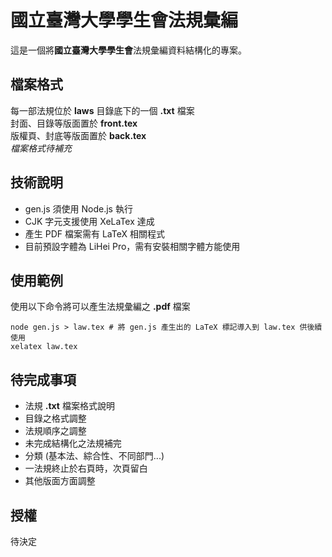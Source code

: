 國立臺灣大學學生會法規彙編
=======================
這是一個將**國立臺灣大學學生會**法規彙編資料結構化的專案。

## 檔案格式
每一部法規位於 **laws** 目錄底下的一個 **.txt** 檔案<br />
封面、目錄等版面置於 **front.tex**<br />
版權頁、封底等版面置於 **back.tex**<br />
*檔案格式待補充*

## 技術說明
 - gen.js 須使用 Node.js 執行
 - CJK 字元支援使用 XeLaTex 達成
 - 產生 PDF 檔案需有 LaTeX 相關程式
 - 目前預設字體為 LiHei Pro，需有安裝相關字體方能使用

## 使用範例
使用以下命令將可以產生法規彙編之 **.pdf** 檔案

	node gen.js > law.tex # 將 gen.js 產生出的 LaTeX 標記導入到 law.tex 供後續使用
	xelatex law.tex

## 待完成事項
 - 法規 **.txt** 檔案格式說明
 - 目錄之格式調整
 - 法規順序之調整
 - 未完成結構化之法規補完
 - 分類 (基本法、綜合性、不同部門...)
 - 一法規終止於右頁時，次頁留白
 - 其他版面方面調整

## 授權
待決定
